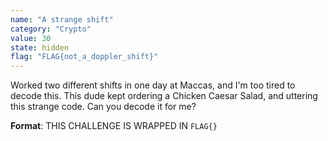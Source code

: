 ```yaml
---
name: "A strange shift"
category: "Crypto"
value: 30
state: hidden
flag: "FLAG{not_a_doppler_shift}"
---
```


Worked two different shifts in one day at Maccas, and I'm too tired to decode this. This dude kept ordering a Chicken Caesar Salad, and uttering this strange code. Can you decode it for me?

**Format**: THIS CHALLENGE IS WRAPPED IN `FLAG{}`

